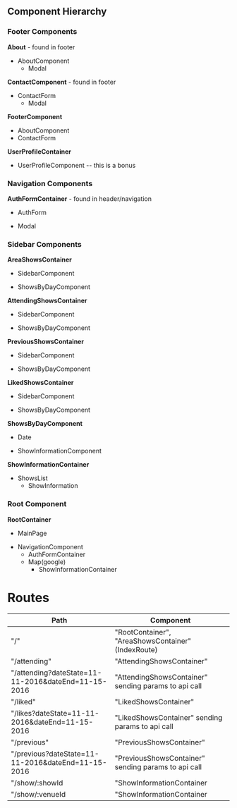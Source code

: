 ## Component Hierarchy

### Footer Components 

**About** - found in footer
 - AboutComponent
 	+ Modal
  
**ContactComponent** - found in footer
 - ContactForm
 	+ Modal
  
**FooterComponent**
 - AboutComponent
 - ContactForm

**UserProfileContainer**
 - UserProfileComponent -- this is a bonus
 
 
### Navigation Components

**AuthFormContainer** - found in header/navigation
 - AuthForm
  + Modal
   
### Sidebar Components 

**AreaShowsContainer**
 - SidebarComponent
  + ShowsByDayComponent
 
**AttendingShowsContainer**
 - SidebarComponent
  + ShowsByDayComponent
 
**PreviousShowsContainer**
 - SidebarComponent
  + ShowsByDayComponent
 
**LikedShowsContainer**
 - SidebarComponent
  + ShowsByDayComponent

**ShowsByDayComponent**
 - Date
  + ShowInformationComponent
 
**ShowInformationContainer**
 + ShowsList
 	+ ShowInformation
  
### Root Component 

**RootContainer**
 - MainPage
  + NavigationComponent
  	- AuthFormContainer
 	+ Map(google)
 		- ShowInformationContainer

# Routes
|Path   | Component   |
|-------|-------------|
| "/"   | "RootContainer", "AreaShowsContainer" (IndexRoute) |
| "/attending" | "AttendingShowsContainer" |
| "/attending?dateState=11-11-2016&dateEnd=11-15-2016 | "AttendingShowsContainer" sending params to api call|
| "/liked"		 | "LikedShowsContainer"		 |
| "/likes?dateState=11-11-2016&dateEnd=11-15-2016 | "LikedShowsContainer" sending params to api call
| "/previous"  | "PreviousShowsContainer"  |
| "/previous?dateState=11-11-2016&dateEnd=11-15-2016 | "PreviousShowsContainer" sending params to api call
| "/show/:showId | "ShowInformationContainer|
| "/show/:venueId | "ShowInformationContainer |




